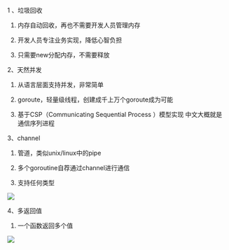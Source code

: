 1 、垃圾回收

1. 内存自动回收，再也不需要开发人员管理内存

1. 开发人员专注业务实现，降低心智负担

1. 只需要new分配内存，不需要释放



2、天然并发

1. 从语言层面支持并发，非常简单

1. goroute，轻量级线程，创建成千上万个goroute成为可能

1. 基于CSP（Communicating Sequential Process ）模型实现  中文大概就是 通信序列进程



3、channel

1. 管道，类似unix/linux中的pipe

1. 多个goroutine自荐通过channel进行通信

1. 支持任何类型

![](https://gitee.com/hxc8/images7/raw/master/img/202407190754216.jpg)





4、多返回值



1. 一个函数返回多个值

![](https://gitee.com/hxc8/images7/raw/master/img/202407190754514.jpg)

















































